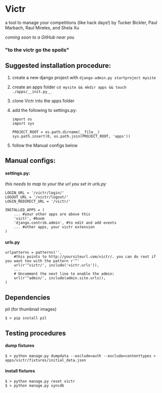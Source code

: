 # Victr #

a tool to manage your competitions (like hack days!)
by Tucker Bickler, Paul Marbach, Raul Mireles, and Shela Xu

_coming soon to a GitHub near you_

### "to the victr go the spoils" ###

## Suggested installation procedure: ##

1.  create a new django project with `django-admin.py startproject mysite`
2.  create an apps folder `cd mysite && mkdir apps && touch ./apps/__init.py__`
3.  clone Victr into the apps folder
4.  add the following to settings.py:

        import os
        import sys

        PROJECT_ROOT = os.path.dirname(__file__)
        sys.path.insert(0, os.path.join(PROJECT_ROOT, 'apps'))
    
5.  follow the Manual configs below

## Manual configs: ##
#### settings.py: ####
_this needs to map to your the url you set in urls.py_

    LOGIN_URL = '/victr/login/'
    LOGOUT_URL = '/victr/logout/'
    LOGIN_REDIRECT_URL = '/victr/'

    INSTALLED_APPS = (
        ... #your other apps are above this
        'victr', #boom
        'django.contrib.admin', #to edit and add events
        ... #other apps, your victr extension
    )

#### urls.py ####

    urlpatterns = patterns('',
        #this points to http://yoursiteurl.com/victr/. you can do root if you want too with the pattern r'^'
        url(r'^victr/', include('victr.urls')),
        ...
        # Uncomment the next line to enable the admin:
        url(r'^admin/', include(admin.site.urls)),
    )

## Dependencies ##
pil (for thumbnail images)

    $ > pip install pil

## Testing procedures ##
#### dump fixtures ####

    $ > python manage.py dumpdata --exclude=auth --exclude=contenttypes > apps/victr/fixtures/initial_data.json  

#### install fixtures ####

    $ > python manage.py reset victr  
    $ > python manage.py syncdb
